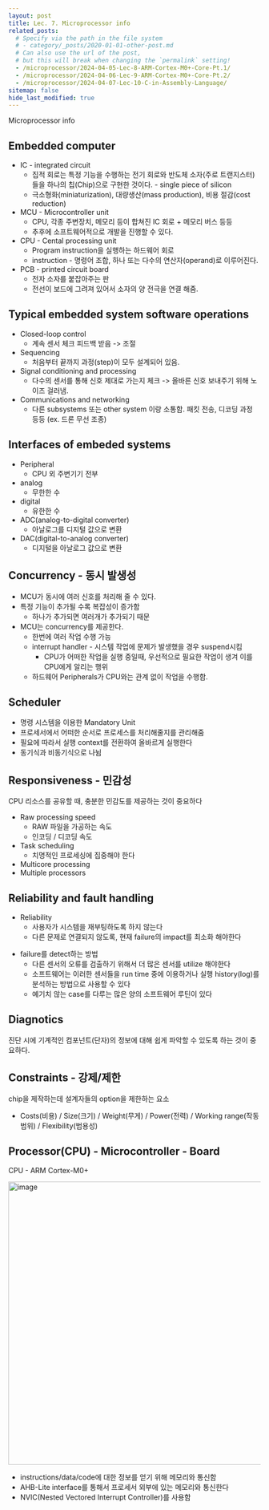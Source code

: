 ```yaml
---
layout: post
title: Lec. 7. Microprocessor info
related_posts:
  # Specify via the path in the file system
  # - category/_posts/2020-01-01-other-post.md
  # Can also use the url of the post,
  # but this will break when changing the `permalink` setting!
  - /microprocessor/2024-04-05-Lec-8-ARM-Cortex-M0+-Core-Pt.1/
  - /microprocessor/2024-04-06-Lec-9-ARM-Cortex-M0+-Core-Pt.2/
  - /microprocessor/2024-04-07-Lec-10-C-in-Assembly-Language/
sitemap: false
hide_last_modified: true
---
```


Microprocessor info

## Embedded computer

- IC - integrated circuit
	- 집적 회로는 특정 기능을 수행하는 전기 회로와 반도체 소자(주로 트랜지스터)들을 하나의 칩(Chip)으로 구현한 것이다. - single piece of silicon
	- 극소형화(miniaturization), 대량생산(mass production), 비용 절감(cost reduction)
- MCU - Microcontroller unit
	- CPU, 각종 주변장치, 메모리 등이 합쳐진 IC 회로 + 메모리 버스 등등
	- 추후에 소프트웨어적으로 개발을 진행할 수 있다.
- CPU - Cental processing unit
	- Program instruction을 실행하는 하드웨어 회로
	- instruction - 명령어 조합, 하나 또는 다수의 연산자(operand)로 이루어진다.
- PCB - printed circuit board
	- 전자 소자를 붙잡아주는 판
	- 전선이 보드에 그려져 있어서 소자의 양 전극을 연결 해줌.

## Typical embedded system software operations

- Closed-loop control
	- 계속 센서 체크 피드백 받음 -> 조절
- Sequencing
	- 처음부터 끝까지 과정(step)이 모두 설계되어 있음.
- Signal conditioning and processing
	- 다수의 센서를 통해 신호 제대로 가는지 체크 -> 올바른 신호 보내주기 위해 노이즈 걸러냄.
- Communications and networking
	- 다른 subsystems 또는 other system 이랑 소통함. 패킷 전송, 디코딩 과정 등등 (ex. 드론 무선 조종) 

## Interfaces of embeded systems
- Peripheral
	- CPU 외 주변기기 전부
- analog
	- 무한한 수
- digital
	- 유한한 수
- ADC(analog-to-digital converter)
	- 아날로그를 디지털 값으로 변환
- DAC(digital-to-analog converter)
	- 디지털을 아날로그 값으로 변환

## Concurrency - 동시 발생성

- MCU가 동시에 여러 신호를 처리해 줄 수 있다.
- 특정 기능이 추가될 수록 복잡성이 증가함
	- 하나가 추가되면 여러개가 추가되기 때문
- MCU는 concurrency를 제공한다. 
	- 한번에 여러 작업 수행 가능
	- interrupt handler - 시스템 작업에 문제가 발생했을 경우 suspend시킴
		- CPU가 어떠한 작업을 실행 중일때, 우선적으로 필요한 작업이 생겨 이를 CPU에게 알리는 행위
	- 하드웨어 Peripherals가 CPU와는 관계 없이 작업을 수행함.

## Scheduler

- 명령 시스템을 이용한 Mandatory Unit
- 프로세서에서 어떠한 순서로 프로세스를 처리해줄지를 관리해줌
- 필요에 따라서 실행 context를 전환하여 올바르게 실행한다
- 동기식과 비동기식으로 나뉨

## Responsiveness - 민감성

CPU 리소스를 공유할 때, 충분한 민감도를 제공하는 것이 중요하다
- Raw processing speed
	- RAW 파일을 가공하는 속도
	- 인코딩 / 디코딩 속도
- Task scheduling
	- 치명적인 프로세싱에 집중해야 한다
- Multicore processing
- Multiple processors

## Reliability and fault handling

* Reliability
	- 사용자가 시스템을 재부팅하도록 하지 않는다 
	- 다른 문제로 연결되지 않도록, 현재 failure의 impact를 최소화 해야한다
- failure를 detect하는 방법
	- 다른 센서의 오류를 검출하기 위해서 더 많은 센서를 utilize 해야한다
	- 소프트웨어는 이러한 센서들을 run time 중에 이용하거나 실행 history(log)를 분석하는 방법으로 사용할 수 있다
	- 예기치 않는 case를 다루는 많은 양의 소프트웨어 루틴이 있다

## Diagnotics

진단 시에 기계적인 컴포넌트(단자)의 정보에 대해 쉽게 파악할 수 있도록 하는 것이 중요하다.

## Constraints - 강제/제한

chip을 제작하는데 설계자들의 option을 제한하는 요소
- Costs(비용) / Size(크기) / Weight(무게) / Power(전력) / Working range(작동 범위) / Flexibility(범용성)

## Processor(CPU) - Microcontroller - Board

CPU - ARM Cortex-M0+

<img width="565" alt="image" src="https://github.com/owjxyz/EECE372/assets/89694988/ee6c6f13-d73a-4772-89f6-fe71d98826d1">

- instructions/data/code에 대한 정보를 얻기 위해 메모리와 통신함
- AHB-Lite interface를 통해서 프로세서 외부에 있는 메모리와 통신한다
- NVIC(Nested Vectored Interrupt Controller)를 사용함
